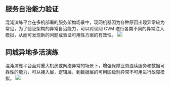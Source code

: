## 服务自治能力验证
混沌演练平台在多机部署的服务架构场景中，现网机器因为各种原因出现异常较为常见，为了验证架构的异常自治能力，可以对现网 CVM 进行各类不同的异常注入模拟，从而可发现新的问题或验证可用性方案的有效性。
![](https://main.qcloudimg.com/raw/8480e6036979ee77931970c9504f0ba9.jpg)

## 同城异地多活演练
混沌演练平台面对重大机房或网络异常的场景下，增强保障业务连续服务和数据可靠性的能力，可从接入层，逻辑层，到数据层的可用区级别异常不可用进行故障模拟。
![](https://main.qcloudimg.com/raw/14343f793884ad1ce662a8bbcfecb82b.jpg)
